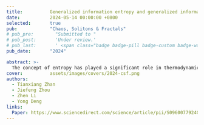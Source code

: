 ```yaml
---
title:          Generalized information entropy and generalized information dimension
date:           2024-05-14 00:00:00 +0800
selected:       true
pub:            "Chaos, Solitons & Fractals"
# pub_pre:        "Submitted to "
# pub_post:       'Under review.'
# pub_last:       ' <span class="badge badge-pill badge-custom badge-warning">CCF B</span>'
pub_date:       "2024"

abstract: >-
  The concept of entropy has played a significant role in thermodynamics and information theory, and is also a current research hotspot. Information entropy, as a measure of information, has many different forms, such as Shannon entropy and Deng entropy, but there is no unified interpretation of information from a measurement perspective. To address this issue, this article proposes Generalized Information Entropy (GIE) that unifies entropies based on mass function. Meanwhile, GIE establishes the relationship between entropy, fractal dimension, and number of events. Therefore, Generalized Information Dimension (GID) has been proposed, which extends the definition of information dimension from probability to mass fusion. GIE plays a role in approximation calculation and coding systems. In the application of coding, information from the perspective of GIE exhibits a certain degree of particle nature that the same event can have different representational states, similar to the number of microscopic states in Boltzmann entropy.
cover:          assets/images/covers/2024-csf.png
authors:
  - Tianxiang Zhan
  - Jiefeng Zhou
  - Zhen Li
  - Yong Deng
links:
  Paper: https://www.sciencedirect.com/science/article/pii/S0960077924005289
---
```

